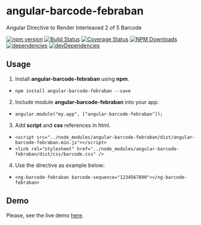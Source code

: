 # angular-barcode-febraban
Angular Directive to Render Interleaved 2 of 5 Barcode


[![npm version](https://badge.fury.io/js/angular-barcode-febraban.svg)](https://badge.fury.io/js/angular-barcode-febraban)
[![Build Status](https://travis-ci.org/allansli/angular-barcode-febraban.svg?branch=develop)](https://travis-ci.org/allansli/angular-barcode-febraban)
[![Coverage Status](https://coveralls.io/repos/github/allansli/angular-barcode-febraban/badge.svg?branch=master)](https://coveralls.io/github/allansli/angular-barcode-febraban?branch=master)
[![NPM Downloads](https://img.shields.io/npm/dt/angular-barcode-febraban.svg)](https://www.npmjs.com/package/angular-barcode-febraban)
[![dependencies](https://david-dm.org/allansli/angular-barcode-febraban/status.svg)](https://david-dm.org/allansli/angular-barcode-febraban)
[![devDependencies](https://david-dm.org/allansli/angular-barcode-febraban/dev-status.svg)](https://david-dm.org/allansli/angular-barcode-febraban)

## Usage
1. Install **angular-barcode-febraban** using **npm**.
 * `npm install angular-barcode-febraban --save`
2. Include module **angular-barcode-febraban** into your app.
 * `angular.module("my.app", ["angular-barcode-febraban"]);`
3. Add **script** and **css** references in html.
 * `<script src="../node_modules/angular-barcode-febraban/dist/angular-barcode-febraban.min.js"></script>`
 * `<link rel="stylesheet" href="../node_modules/angular-barcode-febraban/dist/css/barcode.css" />`
4. Use the directive as example below:
 * `<ng-barcode-febraban barcode-sequence="1234567890"></ng-barcode-febraban>`

## Demo
Please, see the live demo [here](http://htmlpreview.github.io/?https://github.com/allansli/angular-barcode-febraban/blob/master/demo/index_git.html).

